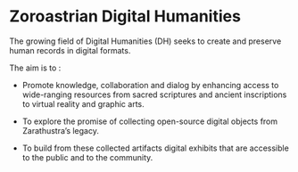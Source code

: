 # Zoroastrian Digital Humanities

The growing field of Digital Humanities (DH) seeks to create and preserve human records in digital formats.

The aim is to :

- Promote knowledge, collaboration and dialog by enhancing access to wide-ranging resources from sacred scriptures and ancient inscriptions to virtual reality and graphic arts.

- To explore the promise of collecting open-source digital objects from Zarathustra’s legacy.

- To build from these collected artifacts digital exhibits that are accessible to the public and to the community.
